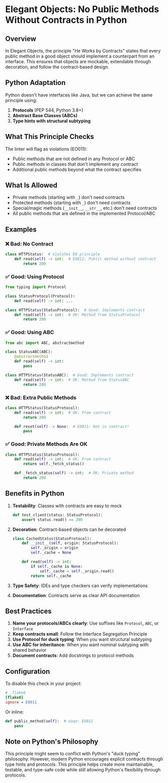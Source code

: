 # Elegant Objects: No Public Methods Without Contracts in Python

## Overview

In Elegant Objects, the principle "He Works by Contracts" states that every public method in a good object should implement a counterpart from an interface. This ensures that objects are mockable, extendable through decoration, and follow the contract-based design.

## Python Adaptation

Python doesn't have interfaces like Java, but we can achieve the same principle using:

1. **Protocols** (PEP 544, Python 3.8+)
2. **Abstract Base Classes (ABCs)**
3. **Type hints with structural subtyping**

## What This Principle Checks

The linter will flag as violations (EO011):

- Public methods that are not defined in any Protocol or ABC
- Public methods in classes that don't implement any contract
- Additional public methods beyond what the contract specifies

## What Is Allowed

- Private methods (starting with `_`) don't need contracts
- Protected methods (starting with `_`) don't need contracts
- Special/magic methods (`__init__`, `__str__`, etc.) don't need contracts
- All public methods that are defined in the implemented Protocol/ABC

## Examples

### ❌ Bad: No Contract

```python
class HTTPStatus:  # Violates EO principle
    def read(self) -> int:  # EO011: Public method without contract
        return 200
```

### ✅ Good: Using Protocol

```python
from typing import Protocol

class StatusProtocol(Protocol):
    def read(self) -> int: ...

class HTTPStatus(StatusProtocol):  # Good: Implements contract
    def read(self) -> int:  # OK: Method from StatusProtocol
        return 200
```

### ✅ Good: Using ABC

```python
from abc import ABC, abstractmethod

class StatusABC(ABC):
    @abstractmethod
    def read(self) -> int:
        pass

class HTTPStatus(StatusABC):  # Good: Implements contract
    def read(self) -> int:  # OK: Method from StatusABC
        return 200
```

### ❌ Bad: Extra Public Methods

```python
class HTTPStatus(StatusProtocol):
    def read(self) -> int:  # OK: From contract
        return 200

    def reset(self) -> None:  # EO011: Not in contract!
        pass
```

### ✅ Good: Private Methods Are OK

```python
class HTTPStatus(StatusProtocol):
    def read(self) -> int:  # OK: From contract
        return self._fetch_status()

    def _fetch_status(self) -> int:  # OK: Private method
        return 200
```

## Benefits in Python

1. **Testability**: Classes with contracts are easy to mock

   ```python
   def test_client(status: StatusProtocol):
       assert status.read() == 200
   ```

2. **Decoration**: Contract-based objects can be decorated

   ```python
   class CachedStatus(StatusProtocol):
       def __init__(self, origin: StatusProtocol):
           self._origin = origin
           self._cache = None

       def read(self) -> int:
           if self._cache is None:
               self._cache = self._origin.read()
           return self._cache
   ```

3. **Type Safety**: IDEs and type checkers can verify implementations

4. **Documentation**: Contracts serve as clear API documentation

## Best Practices

1. **Name your protocols/ABCs clearly**: Use suffixes like `Protocol`, `ABC`, or `Interface`
2. **Keep contracts small**: Follow the Interface Segregation Principle
3. **Use Protocol for duck typing**: When you want structural subtyping
4. **Use ABC for inheritance**: When you want nominal subtyping with shared behavior
5. **Document contracts**: Add docstrings to protocol methods

## Configuration

To disable this check in your project:

```ini
# .flake8
[flake8]
ignore = EO011
```

Or inline:

```python
def public_method(self):  # noqa: EO011
    pass
```

## Note on Python's Philosophy

This principle might seem to conflict with Python's "duck typing" philosophy. However, modern Python encourages explicit contracts through type hints and protocols. This principle helps create more maintainable, testable, and type-safe code while still allowing Python's flexibility through protocols.
